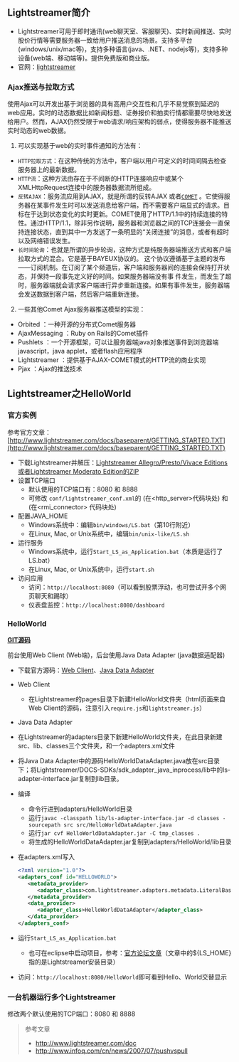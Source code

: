 ## Lightstreamer简介

- Lightstreamer可用于即时通讯(web聊天室、客服聊天)、实时新闻推送、实时股价行情等需要服务器一致给用户推送消息的场景。支持多平台(windows/unix/mac等)，支持多种语言(java、.NET、nodejs等)，支持多种设备(web端、移动端等)。提供免费版和商业版。
- 官网：[lightstreamer](http://www.lightstreamer.com/)

### Ajax推送与拉取方式

使用Ajax可以开发出基于浏览器的具有高用户交互性和几乎不易觉察到延迟的web应用。实时的动态数据比如新闻标题、证券报价和拍卖行情都需要尽快地发送给用户。然而，AJAX仍然受限于web请求/响应架构的弱点，使得服务器不能推送实时动态的web数据。

1. 可以实现基于web的实时事件通知的方法有：
  - `HTTP拉取方式`：在这种传统的方法中，客户端以用户可定义的时间间隔去检查服务器上的最新数据。
  - `HTTP流`：这种方法由存在于不间断的HTTP连接响应中或某个XMLHttpRequest连接中的服务器数据流所组成。
  - `反转AJAX`：服务流应用到AJAX，就是所谓的反转AJAX 或者[`COMET`](https://en.wikipedia.org/wiki/Comet_%28programming%29) 。它使得服务器在某事件发生时可以发送消息给客户端，而不需要客户端显式的请求。目标在于达到状态变化的实时更新。COMET使用了HTTP/1.1中的持续连接的特性。通过HTTP/1.1，除非另作说明，服务器和浏览器之间的TCP连接会一直保持连接状态，直到其中一方发送了一条明显的“关闭连接”的消息，或者有超时以及网络错误发生。
  - `长时间轮询`：也就是所谓的异步轮询，这种方式是纯服务器端推送方式和客户端拉取方式的混合。它是基于BAYEUX协议的。 这个协议遵循基于主题的发布——订阅机制。在订阅了某个频道后，客户端和服务器间的连接会保持打开状态，并保持一段事先定义好的时间。如果服务器端没有事 件发生，而发生了超时，服务器端就会请求客户端进行异步重新连接。如果有事件发生，服务器端会发送数据到客户端，然后客户端重新连接。
2. 一些其他Comet Ajax服务器推送模型的实现：
  - Orbited ：一种开源的分布式Comet服务器
  - AjaxMessaging ：Ruby on Rails的Comet插件
  - Pushlets ：一个开源框架，可以让服务器端java对象推送事件到浏览器端javascript，java applet，或者flash应用程序
  - Lightstreamer ：提供基于AJAX-COMET模式的HTTP流的商业实现
  - Pjax ：Ajax的推送技术

## Lightstreamer之HelloWorld

### 官方实例

参考官方文章：[http://www.lightstreamer.com/docs/baseparent/GETTING_STARTED.TXT](http://www.lightstreamer.com/docs/baseparent/GETTING_STARTED.TXT)

- 下载Lightstreamer并解压：[Lightstreamer Allegro/Presto/Vivace Editions或者Lightstreamer Moderato Edition的ZIP](http://www.lightstreamer.com/download/)
- 设置TCP端口
  - 默认使用的TCP端口有：8080 和 8888
  - 可修改 `conf/lightstreamer_conf.xml`的<port> (在<http_server>代码块处) 和 <port> (在<rmi_connector> 代码块处)
- 配置JAVA_HOME
  - Windows系统中：编辑`bin/windows/LS.bat`（第10行附近）
  - 在Linux, Mac, or Unix系统中，编辑`bin/unix-like/LS.sh`
- 运行服务
  - Windows系统中，运行`Start_LS_as_Application.bat`（本质是运行了LS.bat）
  - 在Linux, Mac, or Unix系统中，运行`start.sh`
- 访问应用
  - 访问：`http://localhost:8080`（可以看到股票浮动，也可尝试开多个网页聊天和踢球）
  - 仪表盘监控：`http://localhost:8080/dashboard`

### HelloWorld

[**GIT源码**](https://github.com/oldinaction/Git/tree/master/src/demo/Lightstreamer)

前台使用Web Client (Web端)，后台使用Java Data Adapter (java数据适配器)
- 下载官方源码：[Web Client](https://github.com/Lightstreamer/Lightstreamer-example-HelloWorld-client-javascript)、[Java Data Adapter](https://github.com/Lightstreamer/Lightstreamer-example-HelloWorld-adapter-java)
- Web Client
  - 在Lightstreamer的pages目录下新建HelloWorld文件夹（html页面来自Web Client的源码，注意引入`require.js`和`lightstreamer.js`）
-  Java Data Adapter
  - 在Lightstreamer的adapters目录下新建HelloWorld文件夹，在此目录新建src、lib、classes三个文件夹，和一个adapters.xml文件
  - 将Java Data Adapter中的源码HelloWorldDataAdapter.java放在src目录下；将Lightstreamer/DOCS-SDKs/sdk_adapter_java_inprocess/lib中的ls-adapter-interface.jar复制到lib目录。
  - 编译
    - 命令行进到adapters/HelloWorld目录
    - 运行`javac -classpath lib/ls-adapter-interface.jar -d classes -sourcepath src src/HelloWorldDataAdapter.java`
    - 运行`jar cvf HelloWorldDataAdapter.jar -C tmp_classes .`
    - 将生成的HelloWorldDataAdapter.jar复制到adapters/HelloWorld/lib目录
  - 在adapters.xml写入
    ```xml
    <?xml version="1.0"?>
    <adapters_conf id="HELLOWORLD">
       <metadata_provider>
          <adapter_class>com.lightstreamer.adapters.metadata.LiteralBasedProvider</adapter_class>
       </metadata_provider>
       <data_provider>
          <adapter_class>HelloWorldDataAdapter</adapter_class>
       </data_provider>
    </adapters_conf>
    ```

- 运行`Start_LS_as_Application.bat`
  - 也可在eclipse中启动项目，参考：[官方论坛文章](http://forums.lightstreamer.com/showthread.php?4875-Developing-amp-Running-an-Adapter-Set-Using-Eclipse-Java)（文章中的${LS_HOME}指的是Lightstreamer安装目录）
- 访问：`http://localhost:8080/HelloWorld`即可看到Hello、World交替显示

### 一台机器运行多个Lightstreamer

修改两个默认使用的TCP端口：8080 和 8888



> 参考文章
>
> - http://www.lightstreamer.com/doc
> - http://www.infoq.com/cn/news/2007/07/pushvspull
